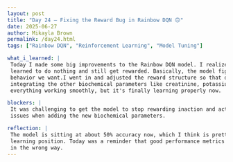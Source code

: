 ```yaml
---
layout: post  
title: "Day 24 – Fixing the Reward Bug in Rainbow DQN 🙃"  
date: 2025-06-27  
author: Mikayla Brown  
permalink: /day24.html  
tags: ["Rainbow DQN", "Reinforcement Learning", "Model Tuning"]

what_i_learned: |
 Today I made some big improvements to the Rainbow DQN model. I realized that the reason it was performing so "well" before was because it had 
 learned to do nothing and still get rewarded. Basically, the model figured out that inaction gave it good results, which obviously isn’t the 
 behavior we want.I went in and adjusted the reward structure so that doing nothing wouldn’t be seen as the best option. I also worked on
 integrating the other biochemical parameters like creatinine, potassium, sodium, and GPT—into the model. It was a bit of a struggle to get  
 everything working smoothly, but it's finally learning properly now.

blockers: |
 It was challenging to get the model to stop rewarding inaction and actually learn from the environment. Also had to deal with some integration 
 issues when adding the new biochemical parameters.

reflection: |
 The model is sitting at about 50% accuracy now, which I think is pretty solid progress. The average reward is at 100%, so we're in a strong  
 learning position. Today was a reminder that good performance metrics don’t always mean good behavior sometimes the model is just being clever 
 in the wrong way.
---
```


